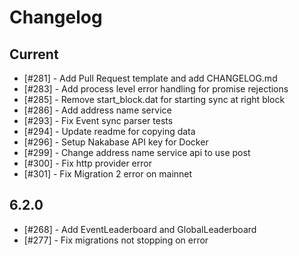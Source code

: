 # Changelog

## Current

- [#281] - Add Pull Request template and add CHANGELOG.md
- [#283] - Add process level error handling for promise rejections
- [#285] - Remove start_block.dat for starting sync at right block
- [#286] - Add address name service
- [#293] - Fix Event sync parser tests
- [#294] - Update readme for copying data
- [#296] - Setup Nakabase API key for Docker
- [#299] - Change address name service api to use post
- [#300] - Fix http provider error
- [#301] - Fix Migration 2 error on mainnet

## 6.2.0

- [#268] - Add EventLeaderboard and GlobalLeaderboard
- [#277] - Fix migrations not stopping on error
